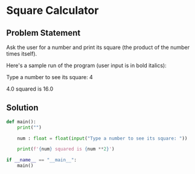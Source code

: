 # Square Calculator

## Problem Statement

Ask the user for a number and print its square (the product of the number times itself).

Here's a sample run of the program (user input is in bold italics):

Type a number to see its square: 4

4.0 squared is 16.0

## Solution

```python
def main():
    print("")

    num : float = float(input("Type a number to see its square: "))

    print(f'{num} squared is {num **2}')

if __name__ == "__main__":
    main()
